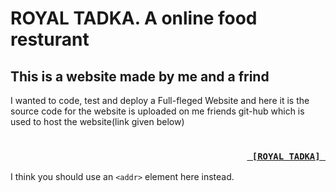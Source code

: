 # ROYAL TADKA. A online food resturant

## This is a website made by me and a frind
I wanted  to code, test and deploy a Full-fleged Website and here it is the source code for the website is uploaded on me friends git-hub which is used to host the website(link given below)


<H3 align='right'>
<code>
          <a href="https://rahulsingh97.github.io/ROYAL_TADKA/index.html"> [ROYAL TADKA] </a>
</code>
</H3>


I think you should use an
`<addr>` element here instead.
